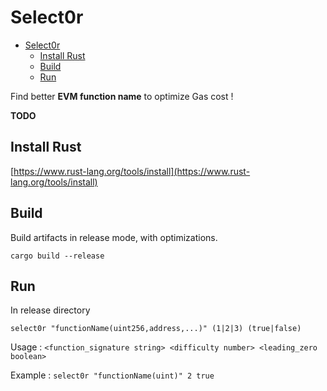 # Select0r


<!-- TOC -->

- [Select0r](#select0r)
	- [Install Rust](#install-rust)
	- [Build](#build)
	- [Run](#run)

<!-- /TOC -->

Find better **EVM function name** to optimize Gas cost !

**TODO**

## Install Rust
[https://www.rust-lang.org/tools/install](https://www.rust-lang.org/tools/install)


## Build

Build artifacts in release mode, with optimizations.

`cargo build --release`


## Run

In release directory

`select0r "functionName(uint256,address,...)" (1|2|3) (true|false)`

Usage : `<function_signature string> <difficulty number> <leading_zero boolean>`

Example : `select0r "functionName(uint)" 2 true`
